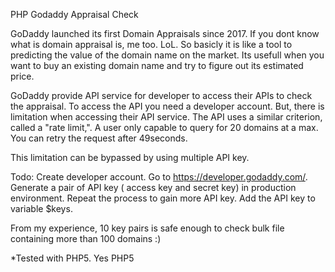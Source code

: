 PHP Godaddy Appraisal Check


GoDaddy launched its first Domain Appraisals since 2017. If you dont know what is domain appraisal is, me too. LoL. So basicly it is like a tool to predicting the value of the domain name on the market. Its usefull when you want to buy an existing domain name and try to figure out its estimated price. 

GoDaddy provide API service for developer to access their APIs to check the appraisal. To access the API you need a developer account. 
But, there is limitation when accessing their API service. The  API uses a similar criterion, called a "rate limit,". A user only capable to query for 20 domains at a max. You can retry the request after 49seconds.


This limitation can be bypassed by using multiple API key.

Todo: Create developer account. Go to https://developer.godaddy.com/. Generate a pair of API key ( access key and secret key) in production environment.  Repeat the process to gain more API key. Add the API key to variable $keys.

From my experience, 10 key pairs is safe enough to check bulk file containing more than 100 domains :)


*Tested with PHP5. Yes PHP5
